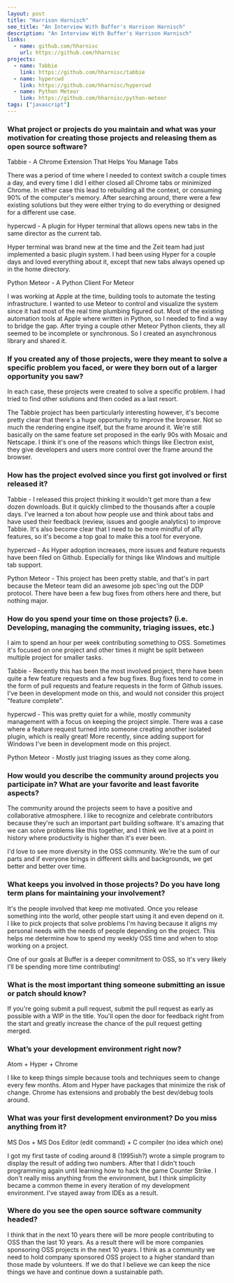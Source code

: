 ```yaml
---
layout: post
title: "Harrison Harnisch"
seo_title: "An Interview With Buffer's Harrison Harnisch"
description: "An Interview With Buffer's Harrison Harnisch"
links:
  - name: github.com/hharnisc
    url: https://github.com/hharnisc
projects:
  - name: Tabbie
    link: https://github.com/hharnisc/tabbie
  - name: hypercwd
    link: https://github.com/hharnisc/hypercwd
  - name: Python Meteor
    link: https://github.com/hharnisc/python-meteor
tags: ["javascript"]
---
```


### What project or projects do you maintain and what was your motivation for creating those projects and releasing them as open source software?

Tabbie - A Chrome Extension That Helps You Manage Tabs

There was a period of time where I needed to context switch a couple times a day, and every time I did I either closed all Chrome tabs or minimized Chrome. In either case this lead to rebuilding all the context, or consuming 90% of the computer's memory. After searching around, there were a few existing solutions but they were either trying to do everything or designed for a different use case.

hypercwd - A plugin for Hyper terminal that allows opens new tabs in the same director as the current tab.

Hyper terminal was brand new at the time and the Zeit team had just implemented a basic plugin system. I had been using Hyper for a couple days and loved everything about it, except that new tabs always opened up in the home directory.

Python Meteor - A Python Client For Meteor

I was working at Apple at the time, building tools to automate the testing infrastructure. I wanted to use Meteor to control and visualize the system since it had most of the real time plumbing figured out. Most of the existing automation tools at Apple where written in Python, so I needed to find a way to bridge the gap. After trying a couple other Meteor Python clients, they all seemed to be incomplete or synchronous. So I created an asynchronous library and shared it.

### If you created any of those projects, were they meant to solve a specific problem you faced, or were they born out of a larger opportunity you saw?

In each case, these projects were created to solve a specific problem. I had tried to find other solutions and then coded as a last resort.

The Tabbie project has been particularly interesting however, it's become pretty clear that there's a huge opportunity to improve the browser. Not so much the rendering engine itself, but the frame around it. We're still basically on the same feature set proposed in the early 90s with Mosaic and Netscape. I think it's one of the reasons which things like Electron exist, they give developers and users more control over the frame around the browser.

### How has the project evolved since you first got involved or first released it?

Tabbie - I released this project thinking it wouldn't get more than a few dozen downloads. But it quickly climbed to the thousands after a couple days. I've learned a ton about how people use and think about tabs and have used their feedback (review, issues and google analytics) to improve Tabbie. It's also become clear that I need to be more mindful of a11y features, so it's become a top goal to make this a tool for everyone.

hypercwd - As Hyper adoption increases, more issues and feature requests have been filed on Github. Especially for things like Windows and multiple tab support.

Python Meteor - This project has been pretty stable, and that's in part because the Meteor team did an awesome job spec'ing out the DDP protocol. There have been a few bug fixes from others here and there, but nothing major.

### How do you spend your time on those projects? (i.e. Developing, managing the community, triaging issues, etc.)

I aim to spend an hour per week contributing something to OSS. Sometimes it's focused on one project and other times it might be split between multiple project for smaller tasks.

Tabbie - Recently this has been the most involved project, there have been quite a few feature requests and a few bug fixes. Bug fixes tend to come in the form of pull requests and feature requests in the form of Github issues. I've been in development mode on this, and would not consider this project "feature complete".

hypercwd - This was pretty quiet for a while, mostly community management with a focus on keeping the project simple. There was a case where a feature request turned into someone creating another isolated plugin, which is really great! More recently, since adding support for Windows I've been in development mode on this project.

Python Meteor - Mostly just triaging issues as they come along.

### How would you describe the community around projects you participate in? What are your favorite and least favorite aspects?

The community around the projects seem to have a positive and collaborative atmosphere. I like to recognize and celebrate contributors because they're such an important part building software. It's amazing that we can solve problems like this together, and I think we live at a point in history where productivity is higher than it's ever been.

I'd love to see more diversity in the OSS community. We're the sum of our parts and if everyone brings in different skills and backgrounds, we get better and better over time.

### What keeps you involved in those projects? Do you have long term plans for maintaining your involvement?

It's the people involved that keep me motivated. Once you release something into the world, other people start using it and even depend on it. I like to pick projects that solve problems I'm having because it aligns my personal needs with the needs of people depending on the project. This helps me determine how to spend my weekly OSS time and when to stop working on a project.

One of our goals at Buffer is a deeper commitment to OSS, so it's very likely I'll be spending more time contributing!

### What is the most important thing someone submitting an issue or patch should know?

If you're going submit a pull request, submit the pull request as early as possible with a WIP in the title. You'll open the door for feedback right from the start and greatly increase the chance of the pull request getting merged.

### What’s your development environment right now?

Atom + Hyper + Chrome

I like to keep things simple because tools and techniques seem to change every few months. Atom and Hyper have packages that minimize the risk of change. Chrome has extensions and probably the best dev/debug tools around.

### What was your first development environment? Do you miss anything from it?

MS Dos + MS Dos Editor (edit command) + C compiler (no idea which one)

I got my first taste of coding around 8 (1995ish?) wrote a simple program to display the result of adding two numbers. After that I didn't touch programming again until learning how to hack the game Counter Strike. I don't really miss anything from the environment, but I think simplicity became a common theme in every iteration of my development environment. I've stayed away from IDEs as a result.

### Where do you see the open source software community headed?

I think that in the next 10 years there will be more people contributing to OSS than the last 10 years. As a result there will be more companies sponsoring OSS projects in the next 10 years. I think as a community we need to hold company sponsored OSS project to a higher standard than those made by volunteers. If we do that I believe we can keep the nice things we have and continue down a sustainable path.
